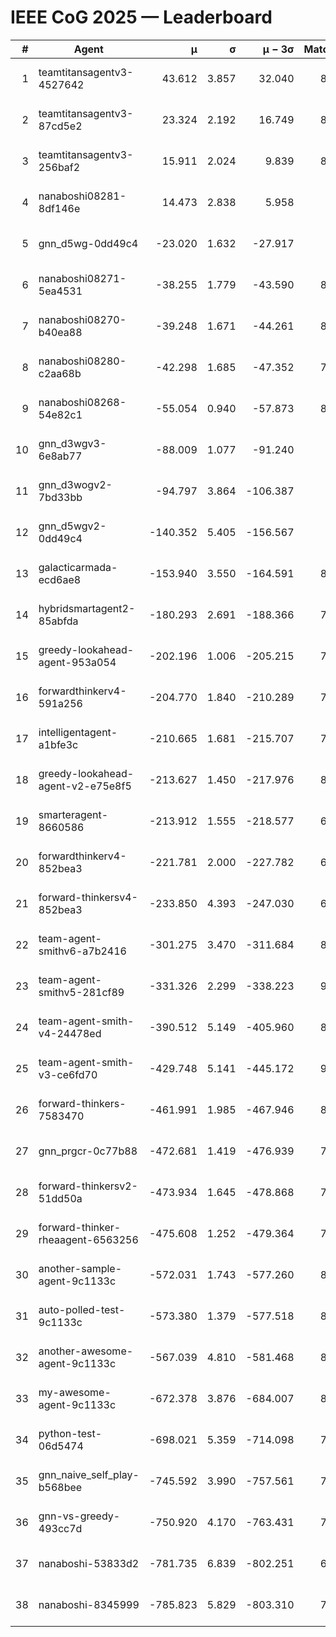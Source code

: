 # IEEE CoG 2025 — Leaderboard

| # | Agent | μ | σ | μ − 3σ | Matches | Updated |
|---:|---|---:|---:|---:|---:|---|
| 1 | teamtitansagentv3-4527642 | 43.612 | 3.857 | 32.040 | 8756 | 2025-08-30 22:15 |
| 2 | teamtitansagentv3-87cd5e2 | 23.324 | 2.192 | 16.749 | 8018 | 2025-08-30 22:15 |
| 3 | teamtitansagentv3-256baf2 | 15.911 | 2.024 | 9.839 | 8454 | 2025-08-30 22:15 |
| 4 | nanaboshi08281-8df146e | 14.473 | 2.838 | 5.958 | 356 | 2025-08-30 22:15 |
| 5 | gnn_d5wg-0dd49c4 | -23.020 | 1.632 | -27.917 | 180 | 2025-08-30 22:15 |
| 6 | nanaboshi08271-5ea4531 | -38.255 | 1.779 | -43.590 | 8618 | 2025-08-30 22:15 |
| 7 | nanaboshi08270-b40ea88 | -39.248 | 1.671 | -44.261 | 8680 | 2025-08-30 22:15 |
| 8 | nanaboshi08280-c2aa68b | -42.298 | 1.685 | -47.352 | 7998 | 2025-08-30 22:15 |
| 9 | nanaboshi08268-54e82c1 | -55.054 | 0.940 | -57.873 | 8380 | 2025-08-30 22:15 |
| 10 | gnn_d3wgv3-6e8ab77 | -88.009 | 1.077 | -91.240 | 238 | 2025-08-30 22:15 |
| 11 | gnn_d3wogv2-7bd33bb | -94.797 | 3.864 | -106.387 | 350 | 2025-08-30 22:15 |
| 12 | gnn_d5wgv2-0dd49c4 | -140.352 | 5.405 | -156.567 | 286 | 2025-08-30 22:15 |
| 13 | galacticarmada-ecd6ae8 | -153.940 | 3.550 | -164.591 | 8080 | 2025-08-30 22:15 |
| 14 | hybridsmartagent2-85abfda | -180.293 | 2.691 | -188.366 | 7318 | 2025-08-30 22:15 |
| 15 | greedy-lookahead-agent-953a054 | -202.196 | 1.006 | -205.215 | 7684 | 2025-08-30 22:15 |
| 16 | forwardthinkerv4-591a256 | -204.770 | 1.840 | -210.289 | 7099 | 2025-08-30 22:15 |
| 17 | intelligentagent-a1bfe3c | -210.665 | 1.681 | -215.707 | 7055 | 2025-08-30 22:15 |
| 18 | greedy-lookahead-agent-v2-e75e8f5 | -213.627 | 1.450 | -217.976 | 8576 | 2025-08-30 22:15 |
| 19 | smarteragent-8660586 | -213.912 | 1.555 | -218.577 | 6993 | 2025-08-30 22:15 |
| 20 | forwardthinkerv4-852bea3 | -221.781 | 2.000 | -227.782 | 6997 | 2025-08-30 22:15 |
| 21 | forward-thinkersv4-852bea3 | -233.850 | 4.393 | -247.030 | 6758 | 2025-08-30 22:15 |
| 22 | team-agent-smithv6-a7b2416 | -301.275 | 3.470 | -311.684 | 8920 | 2025-08-30 22:15 |
| 23 | team-agent-smithv5-281cf89 | -331.326 | 2.299 | -338.223 | 9040 | 2025-08-30 22:15 |
| 24 | team-agent-smith-v4-24478ed | -390.512 | 5.149 | -405.960 | 8098 | 2025-08-30 22:15 |
| 25 | team-agent-smith-v3-ce6fd70 | -429.748 | 5.141 | -445.172 | 9518 | 2025-08-30 22:15 |
| 26 | forward-thinkers-7583470 | -461.991 | 1.985 | -467.946 | 8220 | 2025-08-30 22:15 |
| 27 | gnn_prgcr-0c77b88 | -472.681 | 1.419 | -476.939 | 7790 | 2025-08-30 22:15 |
| 28 | forward-thinkersv2-51dd50a | -473.934 | 1.645 | -478.868 | 7570 | 2025-08-30 22:15 |
| 29 | forward-thinker-rheaagent-6563256 | -475.608 | 1.252 | -479.364 | 7462 | 2025-08-30 22:15 |
| 30 | another-sample-agent-9c1133c | -572.031 | 1.743 | -577.260 | 8740 | 2025-08-30 22:15 |
| 31 | auto-polled-test-9c1133c | -573.380 | 1.379 | -577.518 | 8420 | 2025-08-30 22:15 |
| 32 | another-awesome-agent-9c1133c | -567.039 | 4.810 | -581.468 | 8000 | 2025-08-30 22:15 |
| 33 | my-awesome-agent-9c1133c | -672.378 | 3.876 | -684.007 | 8380 | 2025-08-30 22:15 |
| 34 | python-test-06d5474 | -698.021 | 5.359 | -714.098 | 7260 | 2025-08-30 22:15 |
| 35 | gnn_naive_self_play-b568bee | -745.592 | 3.990 | -757.561 | 7200 | 2025-08-30 22:15 |
| 36 | gnn-vs-greedy-493cc7d | -750.920 | 4.170 | -763.431 | 7260 | 2025-08-30 22:15 |
| 37 | nanaboshi-53833d2 | -781.735 | 6.839 | -802.251 | 6420 | 2025-08-30 22:15 |
| 38 | nanaboshi-8345999 | -785.823 | 5.829 | -803.310 | 7390 | 2025-08-30 22:15 |
